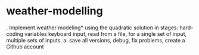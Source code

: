 # weather-modelling
. Implement weather modeling* using the quadratic solution in stages: hard-coding variables keyboard input, read from a file, for a single set of input, multiple sets of inputs.  a. save all versions, debug, fix problems, create a Github account
